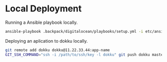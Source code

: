 # Local Deployment

Running a Ansible playbook locally.

```sh
ansible-playbook .backpack/digitalocean/playbooks/setup.yml -i etc/ansible/hosts -u root --key-file ~/path/to/ssh/private_key
```

Deploying an aplication to dokku locally.

```sh
git remote add dokku dokku@11.22.33.44:app-name
GIT_SSH_COMMAND="ssh -i /path/to/ssh/key -l dokku" git push dokku master -f
```
